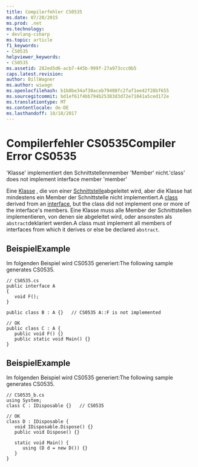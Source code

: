 ```yaml
---
title: Compilerfehler CS0535
ms.date: 07/20/2015
ms.prod: .net
ms.technology:
- devlang-csharp
ms.topic: article
f1_keywords:
- CS0535
helpviewer_keywords:
- CS0535
ms.assetid: 282ed5d6-acb7-445b-999f-27a973ccc0b5
caps.latest.revision: 
author: BillWagner
ms.author: wiwagn
ms.openlocfilehash: b1b0be34af30aceb79408fc2faf1ee42f28bf655
ms.sourcegitcommit: bd1ef61f4bb794b25383d3d72e71041a5ced172e
ms.translationtype: MT
ms.contentlocale: de-DE
ms.lasthandoff: 10/18/2017
---
```

# <a name="compiler-error-cs0535"></a><span data-ttu-id="bed1e-102">Compilerfehler CS0535</span><span class="sxs-lookup"><span data-stu-id="bed1e-102">Compiler Error CS0535</span></span>
<span data-ttu-id="bed1e-103">'Klasse' implementiert den Schnittstellenmember 'Member' nicht.</span><span class="sxs-lookup"><span data-stu-id="bed1e-103">'class' does not implement interface member 'member'</span></span>  
  
 <span data-ttu-id="bed1e-104">Eine [Klasse](../../csharp/language-reference/keywords/class.md) , die von einer [Schnittstelle](../../csharp/language-reference/keywords/interface.md)abgeleitet wird, aber die Klasse hat mindestens ein Member der Schnittstelle nicht implementiert.</span><span class="sxs-lookup"><span data-stu-id="bed1e-104">A [class](../../csharp/language-reference/keywords/class.md) derived from an [interface](../../csharp/language-reference/keywords/interface.md), but the class did not implement one or more of the interface's members.</span></span> <span data-ttu-id="bed1e-105">Eine Klasse muss alle Member der Schnittstellen implementieren, von denen sie abgeleitet wird, oder ansonsten als `abstract`deklariert werden.</span><span class="sxs-lookup"><span data-stu-id="bed1e-105">A class must implement all members of interfaces from which it derives or else be declared `abstract`.</span></span>  
  
## <a name="example"></a><span data-ttu-id="bed1e-106">Beispiel</span><span class="sxs-lookup"><span data-stu-id="bed1e-106">Example</span></span>  
 <span data-ttu-id="bed1e-107">Im folgenden Beispiel wird CS0535 generiert:</span><span class="sxs-lookup"><span data-stu-id="bed1e-107">The following sample generates CS0535.</span></span>  
  
```  
// CS0535.cs  
public interface A  
{  
   void F();  
}  
  
public class B : A {}   // CS0535 A::F is not implemented  
  
// OK  
public class C : A {  
   public void F() {}  
   public static void Main() {}  
}  
```  
  
## <a name="example"></a><span data-ttu-id="bed1e-108">Beispiel</span><span class="sxs-lookup"><span data-stu-id="bed1e-108">Example</span></span>  
 <span data-ttu-id="bed1e-109">Im folgenden Beispiel wird CS0535 generiert:</span><span class="sxs-lookup"><span data-stu-id="bed1e-109">The following sample generates CS0535.</span></span>  
  
```  
// CS0535_b.cs  
using System;  
class C : IDisposable {}   // CS0535  
  
// OK  
class D : IDisposable {  
   void IDisposable.Dispose() {}  
   public void Dispose() {}  
  
   static void Main() {  
      using (D d = new D()) {}  
   }  
}  
```

